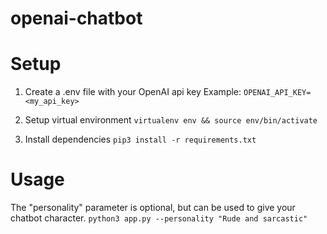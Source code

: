 # openai-chatbot


# Setup
1. Create a .env file with your OpenAI api key
Example: `OPENAI_API_KEY=<my_api_key>`

2. Setup virtual environment
`virtualenv env && source env/bin/activate`

3. Install dependencies
`pip3 install -r requirements.txt`


# Usage
The "personality" parameter is optional, but can be used to give  your chatbot character.
`python3 app.py --personality "Rude and sarcastic"`